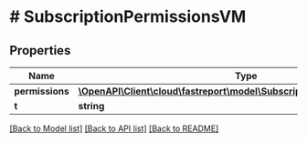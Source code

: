 # # SubscriptionPermissionsVM

## Properties

Name | Type | Description | Notes
------------ | ------------- | ------------- | -------------
**permissions** | [**\OpenAPI\Client\cloud\fastreport\model\SubscriptionPermissionsCRUDVM**](SubscriptionPermissionsCRUDVM.md) |  | [optional]
**t** | **string** |  |

[[Back to Model list]](../../README.md#models) [[Back to API list]](../../README.md#endpoints) [[Back to README]](../../README.md)
